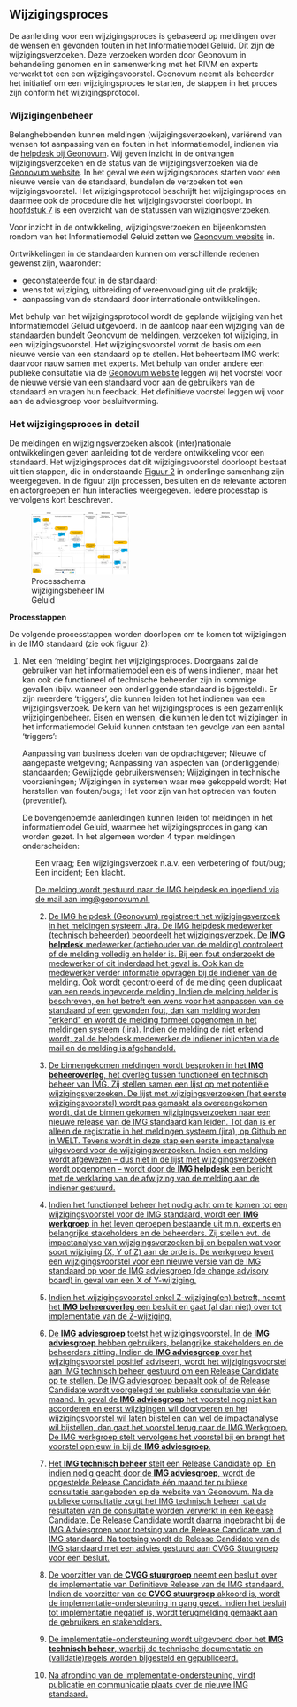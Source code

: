 ## Wijzigingsproces

De aanleiding voor een wijzigingsproces is gebaseerd op meldingen over de wensen en gevonden fouten in het Informatiemodel Geluid. Dit zijn de wijzigingsverzoeken. Deze verzoeken worden door Geonovum in behandeling genomen en in samenwerking met het RIVM en experts verwerkt tot een een wijzigingsvoorstel. Geonovum neemt als beheerder het initiatief om een wijzigingsproces te starten, de stappen in het proces zijn conform het wijzigingsprotocol.

### Wijzigingenbeheer

Belanghebbenden kunnen meldingen (wijzigingsverzoeken), variërend van wensen tot aanpassing van en fouten in het Informatiemodel, indienen via de <a href='mailto:img@geonovum.nl' target='_blank'>helpdesk bij Geonovum</a>. Wij geven inzicht in de ontvangen wijzigingsverzoeken en de status van de wijzigingsverzoeken via de <a href='https://www.geonovum.nl/geo-standaarden/meldingen' target='_blank'>Geonovum website</a>. In het geval we een wijzigingsproces starten voor een nieuwe versie van de standaard, bundelen de verzoeken tot een wijzigingsvoorstel. Het wijzigingsprotocol beschrijft het wijzigingsproces en daarmee ook de procedure die het wijzigingsvoorstel doorloopt. In <a href='#overzicht-status-van-wijzigingsverzoeken'>hoofdstuk 7<a></a> is een overzicht van de statussen van wijzigingsverzoeken.

Voor inzicht in de ontwikkeling, wijzigingsverzoeken en bijeenkomsten rondom van het Informatiemodel Geluid zetten we <a href='https://www.geonovum.nl/geo-standaarden/informatiemodel-geluid' target='_blank'>Geonovum website</a> in.

Ontwikkelingen in de standaarden kunnen om verschillende redenen gewenst zijn, waaronder:

<ul>

<li>geconstateerde fout in de standaard;</li>

<li>wens tot wijziging, uitbreiding of vereenvoudiging uit de praktijk;</li>

<li>aanpassing van de standaard door internationale ontwikkelingen.</li>

</ul>

Met behulp van het wijzigingsprotocol wordt de geplande wijziging van het Informatiemodel Geluid uitgevoerd. In de aanloop naar een wijziging van de standaarden bundelt Geonovum de meldingen, verzoeken tot wijziging, in een wijzigingsvoorstel. Het wijzigingsvoorstel vormt de basis om een nieuwe versie van een standaard op te stellen. Het beheerteam IMG werkt daarvoor nauw samen met experts. Met behulp van onder andere een publieke consultatie via de <a href='https://www.geonovum.nl/geo-standaarden/informatiemodel-geluid' target='_blank'>Geonovum website</a> leggen wij het voorstel voor de nieuwe versie van een standaard voor aan de gebruikers van de standaard en vragen hun feedback. Het definitieve voorstel leggen wij voor aan de adviesgroep voor besluitvorming.

### Het wijzigingsproces in detail

De meldingen en wijzigingsverzoeken alsook (inter)nationale ontwikkelingen geven aanleiding tot de verdere ontwikkeling voor een standaard. Het wijzigingsproces dat dit wijzigingsvoorstel doorloopt bestaat uit tien stappen, die in onderstaande <a href='#_Ref503260625'>Figuur 2<a></a> in onderlinge samenhang zijn weergegeven. In de figuur zijn processen, besluiten en de relevante actoren en actorgroepen en hun interacties weergegeven. Iedere processtap is vervolgens kort beschreven.

<figure style='width: 35%;'><a name='_Ref503260625'></a><img src='media/image5.png' alt='media/image5.png'></img>
<figcaption><a name='_Ref503260625'></a>Processchema wijzigingsbeheer IM Geluid</figcaption></figure>


**Processtappen**

De volgende processtappen worden doorlopen om te komen tot wijzigingen in de IMG standaard (zie ook figuur 2): 

1. Met een ‘melding’ begint het wijzigingsproces. Doorgaans zal de gebruiker van het informatiemodel een eis of wens indienen, maar het kan ook de functioneel of technische beheerder zijn in sommige gevallen (bijv. wanneer een onderliggende standaard is bijgesteld). Er zijn meerdere ‘triggers’, die kunnen leiden tot het indienen van een wijzigingsverzoek. De kern van het wijzigingsproces is een gezamenlijk wijzigingenbeheer. Eisen en wensen, die kunnen leiden tot  wijzigingen in het informatiemodel Geluid kunnen ontstaan ten gevolge van een aantal ‘triggers’: 
<ul>

</li>Aanpassing van business doelen van de opdrachtgever;</li>
</li>Nieuwe of aangepaste wetgeving;</li>
</li>Aanpassing van aspecten van (onderliggende) standaarden;</li>
</li>Gewijzigde gebruikerswensen;</li>
</li>Wijzigingen in technische voorzieningen;</li> 
</li>Wijzigingen in systemen waar mee gekoppeld wordt;</li> 
</li>Het herstellen van fouten/bugs;</li>
</li>Het voor zijn van het optreden van fouten (preventief).</li>

</u>

De bovengenoemde aanleidingen kunnen leiden tot meldingen in het informatiemodel Geluid, waarmee het wijzigingsproces in gang kan worden gezet. In het algemeen worden 4 typen meldingen onderscheiden:

<ul>

</li>Een vraag;</li>
</li>Een wijzigingsverzoek n.a.v. een verbetering of fout/bug;</li>
</li>Een incident;</li>
</li>Een klacht.</li>

<u>

De melding wordt gestuurd naar de IMG helpdesk en ingediend via de mail aan img@geonovum.nl. 

2. De IMG helpdesk (Geonovum) registreert het wijzigingsverzoek in het meldingen systeem Jira. De IMG helpdesk medewerker (technisch beheerder) beoordeelt het wijzigingsverzoek. De **IMG helpdesk** medewerker (actiehouder van de melding) controleert of de melding volledig en helder is. Bij een fout onderzoekt de medewerker of dit inderdaad het geval is. Ook kan de medewerker verder informatie opvragen bij de indiener van de melding. Ook wordt gecontroleerd of de melding geen duplicaat van een reeds ingevoerde melding. Indien de melding helder is beschreven, en het betreft een wens voor het aanpassen van de standaard of een gevonden fout, dan kan melding worden "erkend" en wordt de melding formeel opgenomen in het meldingen systeem (jira). Indien de melding de niet erkend wordt, zal de helpdesk medewerker de indiener inlichten via de mail en de melding is afgehandeld.  

3. De binnengekomen meldingen wordt besproken in het **IMG beheeroverleg**, het overleg tussen functioneel en technisch beheer van IMG. Zij stellen samen een lijst op met potentiële wijzigingsverzoeken. De lijst met wijzigingsverzoeken (het eerste wijzigingsvoorstel) wordt pas gemaakt als overeengekomen wordt, dat de binnen gekomen wijzigingsverzoeken naar een nieuwe release van de IMG standaard kan leiden. Tot dan is er alleen de registratie in het meldingen systeem (jira), op Github en in WELT. Tevens wordt in deze stap een eerste impactanalyse uitgevoerd voor de wijzigingsverzoeken. 
Indien een melding wordt afgewezen – dus niet in de lijst met wijzigingsverzoeken wordt opgenomen – wordt door de **IMG helpdesk** een bericht met de verklaring van de afwijzing van de melding aan de indiener gestuurd. 

4. Indien het functioneel beheer het nodig acht om te komen tot een wijzigingsvoorstel voor de IMG standaard, wordt een **IMG werkgroep** in het leven geroepen bestaande uit m.n. experts en belangrijke stakeholders en de beheerders. Zij stellen evt. de impactanalyse van wijzigingsverzoeken bij en bepalen wat voor soort wijziging (X, Y of Z) aan de orde is. De werkgroep levert een wijzigingsvoorstel voor een nieuwe versie van de IMG standaard op voor de IMG adviesgroep (de change advisory board) in geval van een X of Y-wijziging. 

5. Indien het wijzigingsvoorstel enkel Z-wijziging(en) betreft, neemt het **IMG beheeroverleg** een besluit en gaat (al dan niet) over tot implementatie van de Z-wijziging.  

6. De **IMG adviesgroep** toetst het wijzigingsvoorstel. In de **IMG adviesgroep** hebben gebruikers, belangrijke stakeholders en de beheerders zitting. Indien de **IMG adviesgroep** over het wijzigingsvoorstel positief adviseert, wordt het wijzigingsvoorstel aan IMG technisch beheer gestuurd om een Release Candidate op te stellen. De IMG adviesgroep bepaalt ook of de Release Candidate wordt voorgelegd ter publieke consultatie van één maand. 
In geval de **IMG adviesgroep** het voorstel nog niet kan accorderen en eerst wijzigingen wil doorvoeren en het wijzigingsvoorstel wil laten bijstellen dan wel de impactanalyse wil bijstellen, dan gaat het voorstel terug naar de IMG Werkgroep. De IMG werkgroep stelt vervolgens het voorstel bij en brengt het voorstel opnieuw in bij de **IMG adviesgroep**. 

7. Het **IMG technisch beheer** stelt een Release Candidate op. En indien nodig geacht door de **IMG adviesgroep**, wordt de opgestelde Release Candidate één maand ter publieke consultatie aangeboden op de [website van Geonovum](https://www.geonovum.nl/geo-standaarden/informatiemodel-geluid). Na de publieke consultatie zorgt het IMG technisch beheer, dat de resultaten van de consultatie worden verwerkt in een Release Candidate. De Release Candidate wordt daarna ingebracht bij de IMG Adviesgroep voor toetsing van de Release Candidate van d IMG standaard. Na toetsing wordt de Release Candidate van de IMG standaard met een advies gestuurd aan CVGG Stuurgroep voor een besluit.   

8.  De voorzitter van de **CVGG stuurgroep** neemt een besluit over de implementatie van Definitieve Release van de IMG standaard. Indien de voorzitter van de **CVGG stuurgroep** akkoord is, wordt de implementatie-ondersteuning in gang gezet. Indien het besluit tot implementatie negatief is, wordt terugmelding gemaakt aan de gebruikers en stakeholders.

9. De implementatie-ondersteuning wordt uitgevoerd door het **IMG technisch beheer**, waarbij de technische documentatie en (validatie)regels worden bijgesteld en gepubliceerd. 

10. Na afronding van de implementatie-ondersteuning, vindt publicatie en communicatie plaats over de nieuwe IMG standaard.  


